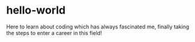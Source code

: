 # hello-world

Here to learn about coding which has always fascinated me, finally taking the steps to enter a career in this field!
